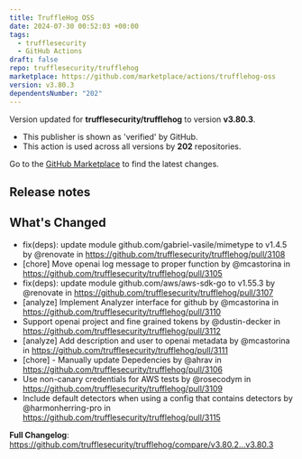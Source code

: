 ```yaml
---
title: TruffleHog OSS
date: 2024-07-30 00:52:03 +00:00
tags:
  - trufflesecurity
  - GitHub Actions
draft: false
repo: trufflesecurity/trufflehog
marketplace: https://github.com/marketplace/actions/trufflehog-oss
version: v3.80.3
dependentsNumber: "202"
---
```



Version updated for **trufflesecurity/trufflehog** to version **v3.80.3**.
- This publisher is shown as 'verified' by GitHub.
- This action is used across all versions by **202** repositories.

Go to the [GitHub Marketplace](https://github.com/marketplace/actions/trufflehog-oss) to find the latest changes.

## Release notes

## What's Changed
* fix(deps): update module github.com/gabriel-vasile/mimetype to v1.4.5 by @renovate in https://github.com/trufflesecurity/trufflehog/pull/3108
* [chore] Move openai log message to proper function by @mcastorina in https://github.com/trufflesecurity/trufflehog/pull/3105
* fix(deps): update module github.com/aws/aws-sdk-go to v1.55.3 by @renovate in https://github.com/trufflesecurity/trufflehog/pull/3107
* [analyze] Implement Analyzer interface for github by @mcastorina in https://github.com/trufflesecurity/trufflehog/pull/3110
* Support openai project and fine grained tokens by @dustin-decker in https://github.com/trufflesecurity/trufflehog/pull/3112
* [analyze] Add description and user to openai metadata by @mcastorina in https://github.com/trufflesecurity/trufflehog/pull/3111
* [chore] - Manually update Depedencies by @ahrav in https://github.com/trufflesecurity/trufflehog/pull/3106
* Use non-canary credentials for AWS tests by @rosecodym in https://github.com/trufflesecurity/trufflehog/pull/3109
* Include default detectors when using a config that contains detectors by @harmonherring-pro in https://github.com/trufflesecurity/trufflehog/pull/3115


**Full Changelog**: https://github.com/trufflesecurity/trufflehog/compare/v3.80.2...v3.80.3
